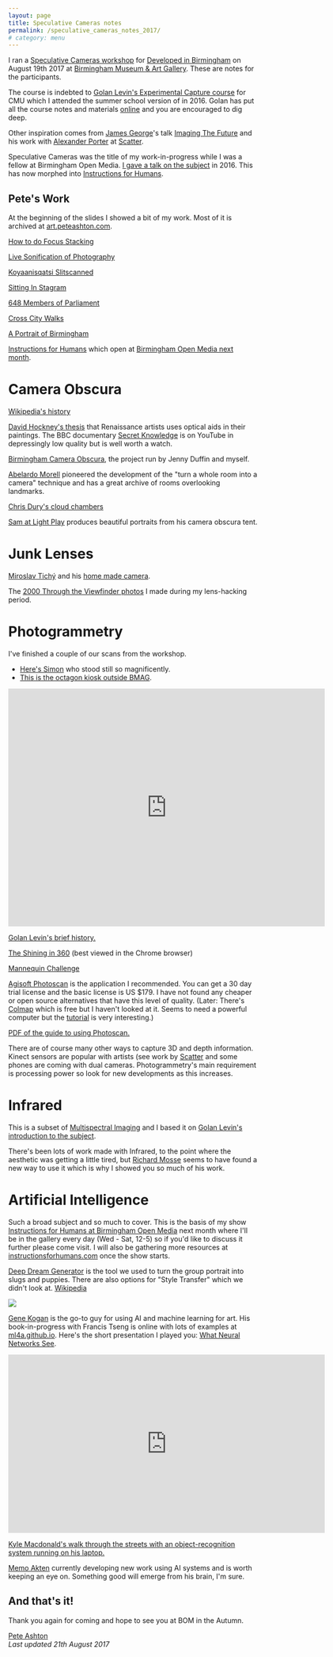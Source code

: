 ```yaml
---
layout: page
title: Speculative Cameras notes
permalink: /speculative_cameras_notes_2017/
# category: menu
---
```


I ran a [Speculative Cameras workshop](https://www.developedinbirmingham.com/programme/speculative-cameras-workshop/) for [Developed in Birmingham](https://www.developedinbirmingham.com) on August 19th 2017 at [Birmingham Museum & Art Gallery](http://www.birminghammuseums.org.uk/bmag). These are notes for the participants. 

The course is indebted to [Golan Levin's Experimental Capture course](https://github.com/golanlevin/ExperimentalCapture) for CMU which I attended the summer school version of in 2016. Golan has put all the course notes and materials [online](https://github.com/golanlevin/ExperimentalCapture) and you are encouraged to dig deep. 

Other inspiration comes from [James George](http://jamesgeorge.org)'s talk [Imaging The Future](https://vimeo.com/134973504) and his work with [Alexander Porter](http://alexanderporter.net) at [Scatter](http://scatter.nyc).

Speculative Cameras was the title of my work-in-progress while I was a fellow at Birmingham Open Media. [I gave a talk on the subject](https://vimeo.com/159868781) in 2016. This has now morphed into [Instructions for Humans](http://art.peteashton.com/instructions-for-humans/). 

## Pete's Work

At the beginning of the slides I showed a bit of my work. Most of it is archived at [art.peteashton.com](http://art.peteashton.com). 

[How to do Focus Stacking](http://blog.peteashton.com/art/2017/01/03/stacking/)

[Live Sonification of Photography](http://art.peteashton.com/live-sonification-photography/) 

[Koyaanisqatsi Slitscanned](http://art.peteashton.com/koyaanisqatsi-slitscanned/)

[Sitting In Stagram](http://art.peteashton.com/sitting-in-stagram/)

[648 Members of Parliament](http://art.peteashton.com/648-MPs/)

[Cross City Walks](http://xcw.org.uk)

[A Portrait of Birmingham](http://art.peteashton.com/portrait-bham)

[Instructions for Humans](http://art.peteashton.com/instructions-for-humans/) which open at [Birmingham Open Media next month](http://www.bom.org.uk/event/instructions-for-humans/).

# Camera Obscura

[Wikipedia's history](https://en.wikipedia.org/wiki/Camera_obscura)

[David Hockney's thesis](https://en.wikipedia.org/wiki/Hockney–Falco_thesis) that Renaissance artists uses optical aids in their paintings. The BBC documentary [Secret Knowledge](https://www.youtube.com/watch?v=X97bhjx4EaI) is on YouTube in depressingly low quality but is well worth a watch. 

[Birmingham Camera Obscura](http://bhamobscura.com), the project run by Jenny Duffin and myself. 

[Abelardo Morell](http://www.abelardomorell.net/project/camera-obscura/) pioneered the development of the "turn a whole room into a camera" technique and has a great archive of rooms overlooking landmarks. 

[Chris Dury's cloud chambers](http://chrisdrury.co.uk)

[Sam at Light Play](https://light-play.org) produces beautiful portraits from his camera obscura tent. 

# Junk Lenses

[Miroslav Tichý](https://en.wikipedia.org/wiki/Miroslav_Tichý) and his [home made camera](http://tichyocean.com/artist/miroslav-tichy).  

The [2000 Through the Viewfinder photos](https://www.flickr.com/photos/peteashton/sets/72157594253244021) I made during my lens-hacking period. 

# Photogrammetry 

I've finished a couple of our scans from the workshop. 

- [Here's Simon](https://skfb.ly/6tnNU) who stood still so magnificently. 
- [This is the octagon kiosk outside BMAG](https://skfb.ly/6tnQH).

<div class="sketchfab-embed-wrapper"><iframe width="640" height="480" src="https://sketchfab.com/models/500e4061685e4ccaaa819765a3f2aff6/embed" frameborder="0" allowvr allowfullscreen mozallowfullscreen="true" webkitallowfullscreen="true" onmousewheel=""></iframe>
</div>

[Golan Levin's brief history.](https://github.com/golanlevin/ExperimentalCapture/blob/master/docs/Photogrammetry-and-3D-scanning.md)

[The Shining in 360](https://www.youtube.com/watch?v=AupAFblRwgY) (best viewed in the Chrome browser)

[Mannequin Challenge](http://prostheticknowledge.tumblr.com/post/153566351806/mannequinchallenge-structure-from-motion-a)

[Agisoft Photoscan](http://www.agisoft.com) is the application I recommended. You can get a 30 day trial license and the basic license is US $179. I have not found any cheaper or open source alternatives that have this level of quality. (Later: There's [Colmap](https://demuc.de/colmap/) which is free but I haven't looked at it. Seems to need a powerful computer but the [tutorial](https://www.youtube.com/watch?v=P-EC0DzeVEU) is very interesting.)

[PDF of the guide to using Photoscan.](https://github.com/golanlevin/ExperimentalCapture/blob/master/workshop/pdf/photogrammetry_from_video_with_photoscan.pdf)

There are of course many other ways to capture 3D and depth information. Kinect sensors are popular with artists (see work by [Scatter](http://scatter.nyc) and some phones are coming with dual cameras. Photogrammetry's main requirement is processing power so look for new developments as this increases. 

# Infrared

This is a subset of [Multispectral Imaging](https://en.wikipedia.org/wiki/Multispectral_image) and I based it on [Golan Levin's introduction to the subject](https://github.com/golanlevin/ExperimentalCapture/blob/master/docs/hyperspectral.md). 

There's been lots of work made with Infrared, to the point where the aesthetic was getting a little tired, but [Richard Mosse](http://www.richardmosse.com) seems to have found a new way to use it which is why I showed you so much of his work. 

# Artificial Intelligence

Such a broad subject and so much to cover. This is the basis of my show [Instructions for Humans at Birmingham Open Media](http://www.bom.org.uk/event/instructions-for-humans/) next month where I'll be in the gallery every day (Wed - Sat, 12-5) so if you'd like to discuss it further please come visit. I will also be gathering more resources at [instructionsforhumans.com](http://instructionsforhumans.com) once the show starts.

[Deep Dream Generator](https://deepdreamgenerator.com) is the tool we used to turn the group portrait into slugs and puppies. There are also options for "Style Transfer" which we didn't look at. [Wikipedia](https://en.wikipedia.org/wiki/DeepDream)

![](http://peteashton.com/images/dream_qviki86p1q0.jpg)

[Gene Kogan](http://genekogan.com) is the go-to guy for using AI and machine learning for art. His book-in-progress with Francis Tseng is online with lots of examples at [ml4a.github.io](http://ml4a.github.io). Here's the short presentation I played you: [What Neural Networks See](https://experiments.withgoogle.com/ai/what-neural-nets-see).

<iframe width="640" height="360" src="https://www.youtube-nocookie.com/embed/Gu0MkmynWkw?rel=0" frameborder="0" allowfullscreen></iframe>

[Kyle Macdonald's walk through the streets with an object-recognition system running on his laptop.](https://vimeo.com/146492001)  

[Memo Akten](http://www.memo.tv) currently developing new work using AI systems and is worth keeping an eye on. Something good will emerge from his brain, I'm sure. 

## And that's it! 

Thank you again for coming and hope to see you at BOM in the Autumn. 

[Pete Ashton](http://peteashton.com)   
*Last updated 21th August 2017*